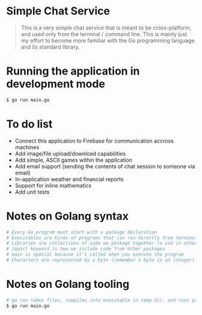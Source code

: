 # Simple Chat Service

> This is a very simple chat service that is meant to be cross-platform, and used only from the terminal / command line. This is mainly just my effort to become more familiar with the Go programming language and its standard library.

# Running the application in development mode

```bash
$ go run main.go
```

# To do list

* Connect this application to Firebase for communication accross machines
* Add image/file upload/download capabilities
* Add simple, ASCII games within the application
* Add email support (sending the contents of chat session to someone via email)
* In-application weather and financial reports
* Support for inline mathematics
* Add unit tests

# Notes on Golang syntax

```bash
# Every Go program must start with a package declaration
# Executables are kinds of programs that can run directly from terminal
# Libraries are collections of code we package together to use in other programs
# import keyword is how we include code from other packages
# main is special because it's called when you execute the program
# Characters are represented by a byte (remember a byte is an integer)
```

# Notes on Golang tooling

```bash
# go run takes files, compiles into executable in temp dir, and runs program
$ go run main.go
```